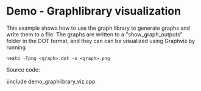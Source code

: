 # Demo - Graphlibrary visualization

This example shows how to use the graph library to generate graphs and write
them to a file. The graphs are written to a "show_graph_outputs" folder in the DOT format, and they can can be
visualized using Graphviz by running

```
neato -Tpng <graph>.dot -o <graph>.png
```

Source code:

\include demo_graphlibrary_viz.cpp
